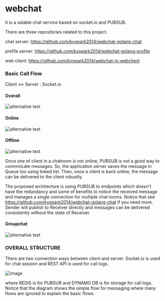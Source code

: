 # webchat
It is a salable chat service based on socket.io and PUBSUB.

There are three repositories related to this project.

chat server: https://github.com/kyopark2014/webchat-golang-chat

profile server: https://github.com/kyopark2014/webchat-golang-profile

web client: https://github.com/kyopark2014/webchat-js-webclient



### Basic Call Flow

Client <-> Server : Socket.io
 
#### Overall
![alternative text](http://www.plantuml.com/plantuml/png/ZP51Rzf048Nlyoj6N0AAKj4SUuYo1fIuQGB2H56Fote2AnOltHsdfLN_UyVOZN6Ar711lFVDlfd7TMGTkDmwY1jRx7JGMpHEnuY_0EMJQBDP1LyM-SWx7_1fRPaEZWh1Vw_5n0bLupxa5DwgYZdOPScK6bzazYVX47x3MPiOUUy8er2ckuje5CZpVaUZawkSHDFtevFte-f_gBC5LI3wm6iFSCQM7M4lBInRpTONFLZRdF3PUrxw7m3Qi0-ecky4m7Zdo5Hen2TQgjskgwNt7z_yleHSirxgI3YM1xwLL1BE9-CqGvNXV0n7_jS7TJy5K7XnSTKyZv_mTh6OuSraWNtdLxOO83IMGED40BCciy4NxMnkUG-Y7OzFx-1rG7GbqkLmEBr3-2UfZfezIbH6ZBFWdwqZL8CsKJOMi797Md9Rezc-ClKBjRDrobNLZ7Z65mKPndxqPaFymVe1YDC-_9XaetcQJAh1mns70mDf9hbJS_1-2z2zyEPuL-nNHmoWk_BvUSsrQmNYCXJjtF50KdU4KbB_SpPz660JAN-dMBrjNFKw9u0OdGuYyLzigSsct3LCSwTqd7n9irjKDGKWwcj9ZTJqeaucNbEHbrlt1m00)

#### Online
![alternative text](http://www.plantuml.com/plantuml/png/ZPF1RXen48RlynGZBcaEI8LZ3rNMGDMLcZPYXQeUZNSIh1WFjMTBQTLthxUBHHojL3Y0_Czd_zySk8kYWtHxXqOxz-Zu2F7P-eCEUe_6wHZnDs3wA6sUdm9tlbsmuu1VTrRetwGAWOz3g5oY1fn3I-5rMea4k-s4QiE-iRy8ty8VkBaqHZavIj_1cbuANaue4ClfG8jHbL6qlXvTNOzM_qETzTI3o45s370ZLXpXHEbe3NvmVCJPL7WwmpSF6zLirEtj17Qs9NnabYt_1D16E61r_bK0XfqZ8vPznFf-zkey1_ZUKKUuNYth1gi6rqk0LelUwaYu_FQvkly2KE7qVNyRtw5Xxya8zASKhfSfIoRDObshLIe6DR3pWfsFiAfuTxAFJnCKHfMV7ihJA0e76W0eUXyswbFTV4ILXodDvJawTwjBebumBJdxWy9f08lMD2AXivVsRTQuNCbtIfcgGBBHh6pBQrJZSIbHbggyJY3TZkvauy7faPNo1WKmwf-1KZ_7XNsHZijVY3loRV_t1FWB)

#### Offline

![alternative text](http://www.plantuml.com/plantuml/png/ZPB1Rjim38RlV0esbww704kFFHIraWmpi6v3Z6BOKP6PHAWYTXBTBXlsxgDd0JQA0eik0icF_7yAkijYatJ7WCw6i0ly0ldHnoURx15Ti3dZRq0znhh7VU8kjaiEdF3RmGlzgrGfySkGD46f0UVKKdgThKIIttP2jUFO-5-4x-4FN8wAMKw1C2lbUbCmhL0YbjCJBT-syXPQdu-kpqUh_w71H-f1v2G71hWKBu5mPcps3Z_e8-DYBZnVuBkl3wPvC5TNCpZubd37B5l-2M2TwE2gt0R0SGZan7FCMDylNiNN03ywwWWtwrNTODNWPWNGMh5RcmbNtpzNzry0AfpVzjruWuvZr7xGI9EAQqwTDCjDRTOg36PWh_7YOgId4sR7l9-XC9eofCXeAGid6W2OAFIJTE5FTVCHJIaN8QDTlDlrBpU_vTZV4miJ0ngEKZUOIFyAFTCWsUAHShPxxHs0SK1HA-rcp9W9qrBmpvHE1Pokf2MIiXC2m1t5jl-X07y1)

Once one of client in a chatroom is not online, PUBSUB is not a good way to commnicate messages. So, the application server saves the message in Queue too using linked list. Then, once a client is back online, the message can be delivered to the client robustly.

The proposed architecture is using PUBSUB to endpoints which doesn't have the redundancy and some of benefits to notice the received message and manages a single connection for multiple chat rooms. Notice that see https://github.com/kyopark2014/webchat-golang-chat if you need more.
Sender will publish to Receiver directly and messages can be delivered consistently without the state of Receiver.

#### Groupchat

![alternative text](http://www.plantuml.com/plantuml/png/bLBHRjCm57s_Nt7LbwwQAj7sRHAms1iYqf1WqSIpwzosrjouinr6GVmxJcDmaZLYz2NokUSSdtlSQ-U5zVLUenHQRxHv1lUegeEmOezI2-Vm9s3uCI4VjzRKLScDDXQ_xfIdqoIprZot8DE1rTADBSaEqSnxgzQrfroQgb0_2D_0BvYc6vq_Qa8NMB891Tq9MJB-U21-FievQlvwwkthgTc_g5fLr13HMByp05Ell2QSCE6Kn0-XP5pClPalyEBp0oiUs6msWPqg2JV6-BNv3Y2a3yPP_BBuvG3IQ4tIArCvp3yj1kVbuBm2A8KNQ-48Yozt04yrrOJjhPWLU7y3aE7yNUE5LoXDLGKrDAS01aa0jP6YCSGiua4Lu2AOyFkStGOSMEknx7aieqV7WaLuQC40U6knwbciNbhm20yjE41_5ql2XzQRbphaDnE0QLhhyl8ASuSCHLKYHrCrR_OUOMh9rxQA08mid3nx15UldRHgJMZfgNOUlK666sCxWa2CJGtvT5Pmhg__2i170gp60Wm53NKyGA_ooTvj9y5ZB5_utztbnSSqZeeBOzNsRJQ3L4_NZIL2R8EDZ5b7NP9MtyWUJvpJXIqF0o-LEYHcVoCiUhC_UsGz0QGwkubuIXJRuoDZdjGZWPFDI61CYL_CpgO6kAQghFSQ07u3)

### OVERALL STRUCTURE

There are two connection ways between client and server. Socket.io is used for chat session and REST API is used for call logs.

![image](https://user-images.githubusercontent.com/52392004/82965685-c6455500-a003-11ea-91ed-974b845d856d.png)

where REDIS is for PUBSUB and DYNAMO DB is for storage for call logs. Notice that the diagram shows the simple flow for messaging where many flows are ignored to explain the basic flows.
